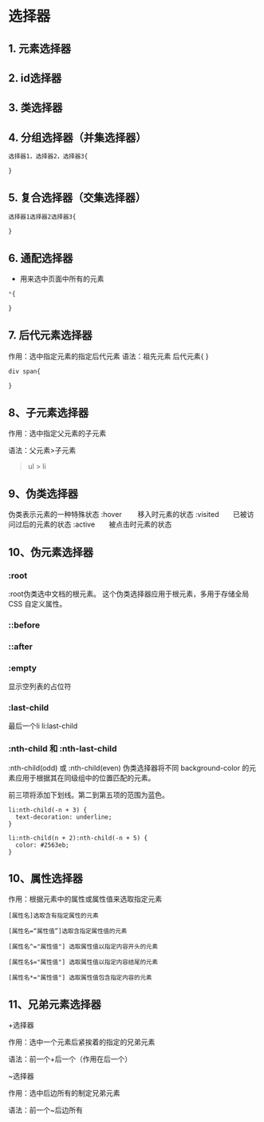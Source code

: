 # 选择器
## 1. 元素选择器
## 2. id选择器
## 3. 类选择器

## 4. 分组选择器（并集选择器）
```css
选择器1，选择器2，选择器3{

}
```

## 5. 复合选择器（交集选择器）
```css
选择器1选择器2选择器3{

}
```

## 6. 通配选择器
-  用来选中页面中所有的元素
```css
*{

}
```

## 7. 后代元素选择器
作用：选中指定元素的指定后代元素
语法：祖先元素 后代元素{ }
```css
div span{

}
```

## 8、子元素选择器

作用：选中指定父元素的子元素

语法：父元素>子元素
> ul > li
>
##  9、伪类选择器

伪类表示元素的一种特殊状态
:hover 　　移入时元素的状态
:visited　　已被访问过后的元素的状态
:active　　被点击时元素的状态

## 10、伪元素选择器

###  :root
:root伪类选中文档的根元素。
这个伪类选择器应用于根元素，多用于存储全局 CSS 自定义属性。

###  ::before

###  ::after

###  :empty
显示空列表的占位符

###  :last-child
最后一个li li:last-child

###  :nth-child 和 :nth-last-child
:nth-child(odd) 或 :nth-child(even) 伪类选择器将不同 background-color 的元素应用于根据其在同级组中的位置匹配的元素。

前三项将添加下划线。第二到第五项的范围为蓝色。
```
li:nth-child(-n + 3) {
  text-decoration: underline;
}

li:nth-child(n + 2):nth-child(-n + 5) {
  color: #2563eb;
}
```


## 10、属性选择器
作用：根据元素中的属性或属性值来选取指定元素
```
[属性名]选取含有指定属性的元素

[属性名=“属性值”]选取含指定属性值的元素

[属性名^="属性值"] 选取属性值以指定内容开头的元素

[属性名$="属性值"] 选取属性值以指定内容结尾的元素

[属性名*="属性值"] 选取属性值包含指定内容的元素
```

## 11、兄弟元素选择器

+选择器

作用：选中一个元素后紧挨着的指定的兄弟元素

语法：前一个+后一个（作用在后一个）

~选择器

作用：选中后边所有的制定兄弟元素

语法：前一个~后边所有


